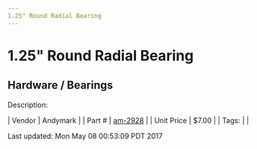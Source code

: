 ```yaml
---
1.25" Round Radial Bearing
---
```


# 1.25" Round Radial Bearing
## Hardware / Bearings
Description: 	 

| Vendor | Andymark | 
| Part # | [am-2928](http://www.andymark.com/Bearings-s/239.htm) | 
| Unit Price | $7.00 | 
| Tags: |  | 

Last updated: Mon May 08 00:53:09 PDT 2017
